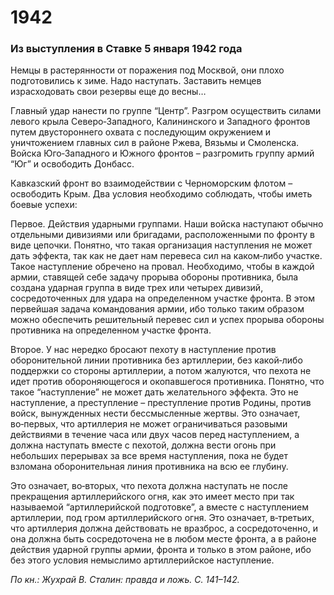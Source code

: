 # 1942
### Из выступления в Ставке 5 января 1942 года

Немцы в растерянности от поражения под Москвой, они плохо подготовились к зиме. Надо наступать. Заставить немцев израсходовать свои резервы еще до весны…

Главный удар нанести по группе “Центр”. Разгром осуществить силами левого крыла Северо‑Западного, Калининского и Западного фронтов путем двустороннего охвата с последующим окружением и уничтожением главных сил в районе Ржева, Вязьмы и Смоленска. Войска Юго‑Западного и Южного фронтов – разгромить группу армий “Юг” и освободить Донбасс.

Кавказский фронт во взаимодействии с Черноморским флотом – освободить Крым. Два условия необходимо соблюдать, чтобы иметь боевые успехи:

Первое. Действия ударными группами. Наши войска наступают обычно отдельными дивизиями или бригадами, расположенными по фронту в виде цепочки. Понятно, что такая организация наступления не может дать эффекта, так как не дает нам перевеса сил на каком‑либо участке. Такое наступление обречено на провал. Необходимо, чтобы в каждой армии, ставящей себе задачу прорыва обороны противника, была создана ударная группа в виде трех или четырех дивизий, сосредоточенных для удара на определенном участке фронта. В этом первейшая задача командования армии, ибо только таким образом можно обеспечить решительный перевес сил и успех прорыва обороны противника на определенном участке фронта.

Второе. У нас нередко бросают пехоту в наступление против оборонительной линии противника без артиллерии, без какой‑либо поддержки со стороны артиллерии, а потом жалуются, что пехота не идет против обороняющегося и окопавшегося противника. Понятно, что такое “наступление” не может дать желательного эффекта. Это не наступление, а преступление – преступление против Родины, против войск, вынужденных нести бессмысленные жертвы. Это означает, во‑первых, что артиллерия не может ограничиваться разовыми действиями в течение часа или двух часов перед наступлением, а должна наступать вместе с пехотой, должна вести огонь при небольших перерывах за все время наступления, пока не будет взломана оборонительная линия противника на всю ее глубину.

Это означает, во‑вторых, что пехота должна наступать не после прекращения артиллерийского огня, как это имеет место при так называемой “артиллерийской подготовке”, а вместе с наступлением артиллерии, под гром артиллерийского огня. Это означает, в‑третьих, что артиллерия должна действовать не вразброс, а сосредоточенно, и она должна быть сосредоточена не в любом месте фронта, а в районе действия ударной группы армии, фронта и только в этом районе, ибо без этого условия немыслимо артиллерийское наступление.

_По кн.: Жухрай В. Сталин: правда и ложь. С. 141–142._